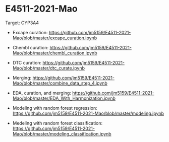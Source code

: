 # E4511-2021-Mao

Target: CYP3A4

* Excape curation: https://github.com/jm5159/E4511-2021-Mao/blob/master/excape_curation.ipynb

* Chembl curation: https://github.com/jm5159/E4511-2021-Mao/blob/master/chembl_curation.ipynb

* DTC curation: https://github.com/jm5159/E4511-2021-Mao/blob/master/dtc_curate.ipynb

* Merging: https://github.com/jm5159/E4511-2021-Mao/blob/master/combine_data_step_4.ipynb

* EDA, curation, and merging: https://github.com/jm5159/E4511-2021-Mao/blob/master/EDA_With_Harmonization.ipynb

* Modeling with random forest regression: https://github.com/jm5159/E4511-2021-Mao/blob/master/modeling.ipynb

* Medeling with random forest classification: https://github.com/jm5159/E4511-2021-Mao/blob/master/modeling_classification.ipynb
